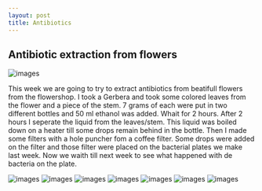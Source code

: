 ```yaml
---
layout: post
title: Antibiotics
---
```


## Antibiotic extraction from flowers
![images](http://marijan1.github.io/images/IMG_2861.JPG)

This week we are going to try to extract antibiotics from beatifull flowers from the flowershop. I took a Gerbera and took some colored leaves from the flower and a piece of the stem.
7 grams of each were put in two different bottles and 50 ml ethanol was added. Whait for 2 hours. After 2 hours I seperate the liquid from the leaves/stem. This liquid was boiled down on a heater till some drops remain behind in the bottle. Then I made some filters with a hole puncher fom a coffee filter. Some drops were added on the filter and those filter were placed on the bacterial plates we make last week. Now we waith till next week to see what happened with de bacteria on the plate.

![images](http://marijan1.github.io/images/IMG_2841.JPG)
![images](http://marijan1.github.io/images/IMG_2849.JPG)
![images](http://marijan1.github.io/images/IMG_2855.JPG)
![images](http://marijan1.github.io/images/IMG_2857.JPG)
![images](http://marijan1.github.io/images/IMG_2864.JPG)
![images](http://marijan1.github.io/images/IMG_2866.JPG)
![images](http://marijan1.github.io/images/IMG_2845.JPG)
